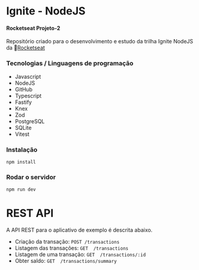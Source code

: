 # Ignite - NodeJS

#### Rocketseat Projeto-2

Repositório criado para o desenvolvimento e estudo da trilha Ignite NodeJS da 💜[Rocketseat](https://www.rocketseat.com.br/)

### Tecnologias / Linguagens de programação

- Javascript
- NodeJS
- GitHub
- Typescript
- Fastify
- Knex
- Zod
- PostgreSQL
- SQLite
- Vitest

### Instalação

    npm install

### Rodar o servidor

    npm run dev

# REST API

A API REST para o aplicativo de exemplo é descrita abaixo.

- Criação da transação:       `POST /transactions`
- Listagem das transações:    `GET  /transactions`
- Listagem de uma transação:  `GET  /transactions/:id`
- Obter saldo:                `GET  /transactions/summary`